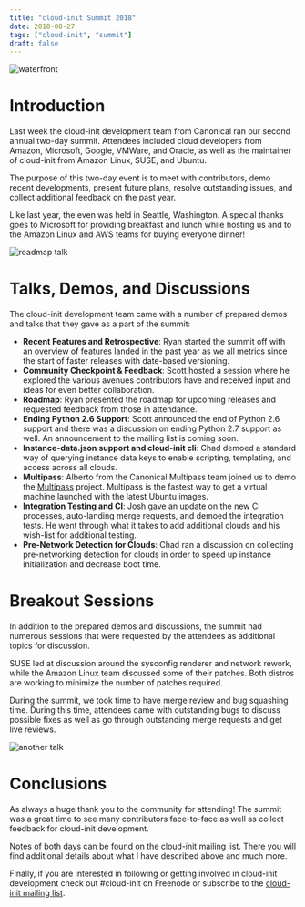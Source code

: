 ```yaml
---
title: "cloud-init Summit 2018"
date: 2018-08-27
tags: ["cloud-init", "summit"]
draft: false
---
```


![waterfront](/img/sprint/2018-cloud-init/waterfront.jpg)

# Introduction

Last week the cloud-init development team from Canonical ran our second annual two-day summit. Attendees included cloud developers from Amazon, Microsoft, Google, VMWare, and Oracle, as well as the maintainer of cloud-init from Amazon Linux, SUSE, and Ubuntu.

The purpose of this two-day event is to meet with contributors, demo recent developments, present future plans, resolve outstanding issues, and collect additional feedback on the past year.

Like last year, the even was held in Seattle, Washington. A special thanks goes to Microsoft for providing breakfast and lunch while hosting us and to the Amazon Linux and AWS teams for buying everyone dinner!

![roadmap talk](/img/sprint/2018-cloud-init/roadmap.jpg)

# Talks, Demos, and Discussions

The cloud-init development team came with a number of prepared demos and talks that they gave as a part of the summit:

* __Recent Features and Retrospective__: Ryan started the summit off with an overview of features landed in the past year as we all metrics since the start of faster releases with date-based versioning.
* __Community Checkpoint & Feedback__: Scott hosted a session where he explored the various avenues contributors have and received input and ideas for even better collaboration.
* __Roadmap__: Ryan presented the roadmap for upcoming releases and requested feedback from those in attendance.
* __Ending Python 2.6 Support__: Scott announced the end of Python 2.6 support and there was a discussion on ending Python 2.7 support as well. An announcement to the mailing list is coming soon.
* __Instance-data.json support and cloud-init cli__: Chad demoed a standard way of querying instance data keys to enable scripting, templating, and access across all clouds.
* __Multipass__: Alberto from the Canonical Multipass team joined us to demo the [Multipass](https://github.com/CanonicalLtd/multipass) project. Multipass is the fastest way to get a virtual machine launched with the latest Ubuntu images.
* __Integration Testing and CI__: Josh gave an update on the new CI processes, auto-landing merge requests, and demoed the integration tests. He went through what it takes to add additional clouds and his wish-list for additional testing.
* __Pre-Network Detection for Clouds__: Chad ran a discussion on collecting pre-networking detection for clouds in order to speed up instance initialization and decrease boot time.

# Breakout Sessions

In addition to the prepared demos and discussions, the summit had numerous sessions that were requested by the attendees as additional topics for discussion.

SUSE led at discussion around the sysconfig renderer and network rework, while the Amazon Linux team discussed some of their patches. Both distros are working to minimize the number of patches required.

During the summit, we took time to have merge review and bug squashing time. During this time, attendees came with outstanding bugs to discuss possible fixes as well as go through outstanding merge requests and get live reviews.

![another talk](/img/sprint/2018-cloud-init/talk.jpg)

# Conclusions

As always a huge thank you to the community for attending! The summit was a great time to see many contributors face-to-face as well as collect feedback for cloud-init development.

[Notes of both days](https://lists.launchpad.net/cloud-init/msg00169.html) can be found on the cloud-init mailing list. There you will find additional details about what I have described above and much more.

Finally, if you are interested in following or getting involved in cloud-init development check out #cloud-init on Freenode or subscribe to the [cloud-init mailing list](https://launchpad.net/~cloud-init).
